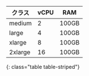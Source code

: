 | クラス     | vCPU | RAM   |
| ------- | ---- | ----- |
| medium  | 2    | 100GB |
| large   | 4    | 100GB |
| xlarge  | 8    | 100GB |
| 2xlarge | 16   | 100GB |
{: class="table table-striped"}
